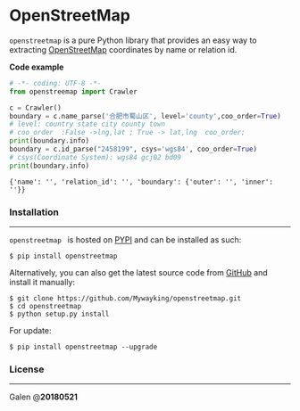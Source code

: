 # OpenStreetMap
`openstreetmap` is a pure Python library that provides an easy way to extracting [OpenStreetMap](https://www.openstreetmap.org/) coordinates by name or relation id.


**Code example**

```python
# -*- coding: UTF-8 -*-
from openstreemap import Crawler

c = Crawler()
boundary = c.name_parse('合肥市蜀山区', level='county',coo_order=True)
# level: country state city county town
# coo_order  :False ->lng,lat ; True -> lat,lng  coo_order;
print(boundary.info)
boundary = c.id_parse("2458199", csys='wgs84', coo_order=True)
# csys(Coordinate System): wgs84 gcj02 bd09
print(boundary.info)
```

```boundary.info
{'name': '', 'relation_id': '', 'boundary': {'outer': '', 'inner': ''}}
```


### Installation
---

`openstreetmap ` is hosted on [PYPI](https://pypi.org/project/openstreetmap/) and can be installed as such:

```
$ pip install openstreetmap
```

Alternatively, you can also get the latest source code from [GitHub](https://github.com/Mywayking/openstreetmap) and install it manually:

```
$ git clone https://github.com/Mywayking/openstreetmap.git
$ cd openstreetmap
$ python setup.py install
```

For update:

```
$ pip install openstreetmap --upgrade
```


### License
---


Galen @__20180521__